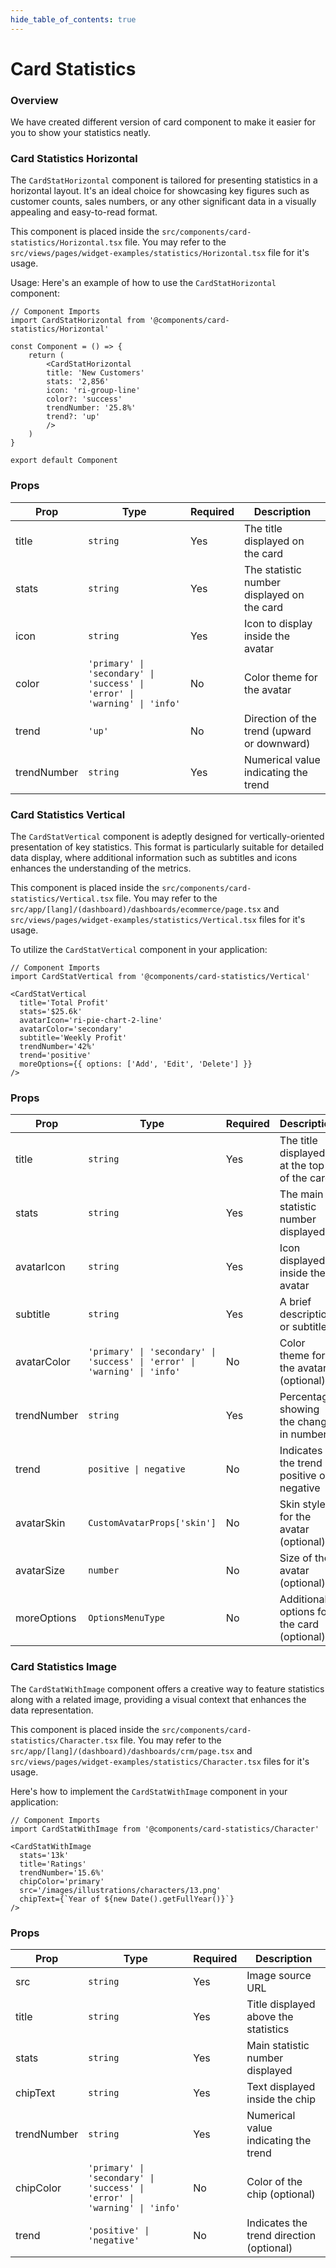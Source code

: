 ```yaml
---
hide_table_of_contents: true
---
```


# Card Statistics

### Overview

We have created different version of card component to make it easier for you to show your statistics neatly.

### Card Statistics Horizontal

The `CardStatHorizontal` component is tailored for presenting statistics in a horizontal layout. It's an ideal choice for showcasing key figures such as customer counts, sales numbers, or any other significant data in a visually appealing and easy-to-read format.

This component is placed inside the `src/components/card-statistics/Horizontal.tsx` file. You may refer to the `src/views/pages/widget-examples/statistics/Horizontal.tsx` file for it's usage.

Usage:
Here's an example of how to use the `CardStatHorizontal` component:

```tsx
// Component Imports
import CardStatHorizontal from '@components/card-statistics/Horizontal'

const Component = () => {
    return (
        <CardStatHorizontal
        title: 'New Customers'
        stats: '2,856'
        icon: 'ri-group-line'
        color?: 'success'
        trendNumber: '25.8%'
        trend?: 'up'
        />
    )
} 

export default Component
```

### Props

| Prop         | Type                                                                    | Required | Description                                  |
|--------------|-------------------------------------------------------------------------|----------|----------------------------------------------|
| title        | `string`                                                                  | Yes      | The title displayed on the card              |
| stats        | `string`                                                                  | Yes      | The statistic number displayed on the card   |
| icon         | `string`                                                                  | Yes      | Icon to display inside the avatar            |
| color        | `'primary' \| 'secondary' \| 'success' \| 'error' \| 'warning' \| 'info'` | No       | Color theme for the avatar                   |
| trend        | `'up'`                                                                    | No       | Direction of the trend (upward or downward)  |
| trendNumber  | `string`                                                                  | Yes      | Numerical value indicating the trend         |

### Card Statistics Vertical

The `CardStatVertical` component is adeptly designed for vertically-oriented presentation of key statistics. This format is particularly suitable for detailed data display, where additional information such as subtitles and icons enhances the understanding of the metrics.

This component is placed inside the `src/components/card-statistics/Vertical.tsx` file. You may refer to the `src/app/[lang]/(dashboard)/dashboards/ecommerce/page.tsx` and `src/views/pages/widget-examples/statistics/Vertical.tsx` files for it's usage.

To utilize the `CardStatVertical` component in your application:

```tsx
// Component Imports
import CardStatVertical from '@components/card-statistics/Vertical'

<CardStatVertical
  title='Total Profit'
  stats='$25.6k'
  avatarIcon='ri-pie-chart-2-line'
  avatarColor='secondary'
  subtitle='Weekly Profit'
  trendNumber='42%'
  trend='positive'
  moreOptions={{ options: ['Add', 'Edit', 'Delete'] }}
/>
```

### Props

| Prop         | Type                                                | Required | Description                                      |
|--------------|-----------------------------------------------------|----------|--------------------------------------------------|
| title        | `string`                                            | Yes      | The title displayed at the top of the card       |
| stats        | `string`                                            | Yes      | The main statistic number displayed              |
| avatarIcon   | `string`                                            | Yes      | Icon displayed inside the avatar                 |
| subtitle     | `string`                                            | Yes      | A brief description or subtitle                  |
| avatarColor  | `'primary' \| 'secondary' \| 'success' \| 'error' \| 'warning' \| 'info'` | No | Color theme for the avatar (optional)           |
| trendNumber  | `string`                                            | Yes      | Percentage showing the change in numbers         |
| trend        | `positive \| negative`                              | No       | Indicates if the trend is positive or negative   |
| avatarSkin   | `CustomAvatarProps['skin']`                         | No       | Skin style for the avatar (optional)             |
| avatarSize   | `number `                                           | No       | Size of the avatar (optional)                    |
| moreOptions  | `OptionsMenuType`                                   | No       | Additional options for the card (optional)       |


### Card Statistics Image

The `CardStatWithImage` component offers a creative way to feature statistics along with a related image, providing a visual context that enhances the data representation.

This component is placed inside the `src/components/card-statistics/Character.tsx` file. You may refer to the `src/app/[lang]/(dashboard)/dashboards/crm/page.tsx` and `src/views/pages/widget-examples/statistics/Character.tsx` files for it's usage.

Here's how to implement the `CardStatWithImage` component in your application:

```tsx
// Component Imports
import CardStatWithImage from '@components/card-statistics/Character'

<CardStatWithImage
  stats='13k'
  title='Ratings'
  trendNumber='15.6%'
  chipColor='primary'
  src='/images/illustrations/characters/13.png'
  chipText={`Year of ${new Date().getFullYear()}`}
/>
```

### Props

| Prop        | Type                               | Required | Description                                       |
|-------------|------------------------------------|----------|---------------------------------------------------|
| src         | `string`                           | Yes      | Image source URL                                  |
| title       | `string`                           | Yes      | Title displayed above the statistics              |
| stats       | `string`                           | Yes      | Main statistic number displayed                   |
| chipText    | `string`                           | Yes      | Text displayed inside the chip                    |
| trendNumber | `string`                           | Yes      | Numerical value indicating the trend              |
| chipColor   | `'primary' \| 'secondary' \| 'success' \| 'error' \| 'warning' \| 'info'` | No | Color of the chip (optional)                     |
| trend       | `'positive' \| 'negative'`         | No       | Indicates the trend direction (optional)          |
